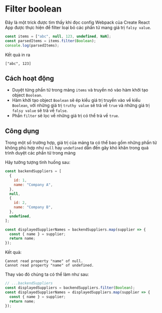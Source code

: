 # Filter boolean

Đây là một trick được tìm thấy khi đọc config Webpack của Create React App được thực hiện để filter loại bỏ các phần tử mang giá trị `falsy value`.

```javascript
const items = ["abc", null, 123, undefined, NaN];
const parsedItems = items.filter(Boolean);
console.log(parsedItems);
```

Kết quả in ra
```
["abc", 123]
```

## Cách hoạt động
- Duyệt từng phần tử trong mảng `items` và truyền nó vào hàm khởi tạo object `Boolean`.
- Hàm khởi tạo object `Boolean` sẽ ép kiểu giá trị truyền vào về kiểu `Boolean`, với những giá trị `truthy value` sẽ trả về `true` và những giá trị `falsy value` sẽ trả về `false`.
- Phần `filter` sẽ lọc về những giá trị có thể trả về `true`.
## Công dụng
Trong một số trường hợp, giá trị của mảng ta có thể bao gồm những phần tử không phù hợp như `null`  hay `undefined` dẫn đến gây khó khăn trong quá trình duyệt các phần tử trong mảng

Hãy tưởng tượng tình huống sau:
```javascript
const backendSuppliers = [
  {
    id: 1,
    name: "Company A",
  },
  null,
  {
    id: 2,
    name: "Company B",
  },
  undefined,
];

const displayedSupplierNames = backendSuppliers.map(supplier => {
  const { name } = supplier; 
  return name;
});
```
Kết quả:
```
Cannot read property "name" of null.
Cannot read property "name" of undefined.
```

Thay vào đó chúng ta có thể làm như sau:
```javascript
// ...backendSuppliers
const displayedSuppliers = backendSuppliers.filter(Boolean);
const displayedSupplierNames = displayedSuppliers.map(supplier => {
  const { name } = supplier; 
  return name;
});
```